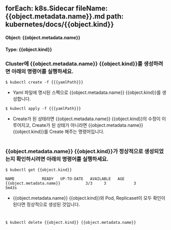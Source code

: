 
forEach: k8s.Sidecar
fileName: {{object.metadata.name}}.md
path: kubernetes/docs/{{object.kind}}
---

#### Object: {{object.metadata.name}}
#### Type: {{object.kind}}

### Cluster에 {{object.metadata.name}} {{object.kind}}를 생성하려면 아래의 명령어를 실행하세요.

```
$ kubectl create -f {{{yamlPath}}}
```
- Yaml 파일에 명시된 스펙으로 {{object.metadata.name}} {{object.kind}}를 생성합니다.

```
$ kubectl apply -f {{{yamlPath}}}
```
- Create가 된 상태라면 {{object.metadata.name}} {{object.kind}}의 수정이 이루어지고, Create가 된 상태가 아니라면 {{object.metadata.name}} {{object.kind}}를 Create 해주는 명령어입니다.  
#

### {{object.metadata.name}} {{object.kind}}가 정상적으로 생성되었는지 확인하시려면 아래의 명령어를 실행하세요.

```
$ kubectl get {{object.kind}}

NAME            READY   UP-TO-DATE   AVAILABLE   AGE
{{object.metadata.name}}           3/3     3            3           5m43s

```
- {{object.metadata.name}} {{object.kind}}와 Pod, Replicaset이 모두 확인이 된다면 정상적으로 생성된 것입니다.
#

```
$ kubectl delete {{object.kind}} {{object.metadata.name}}
```
#

<function>
  
</function>
